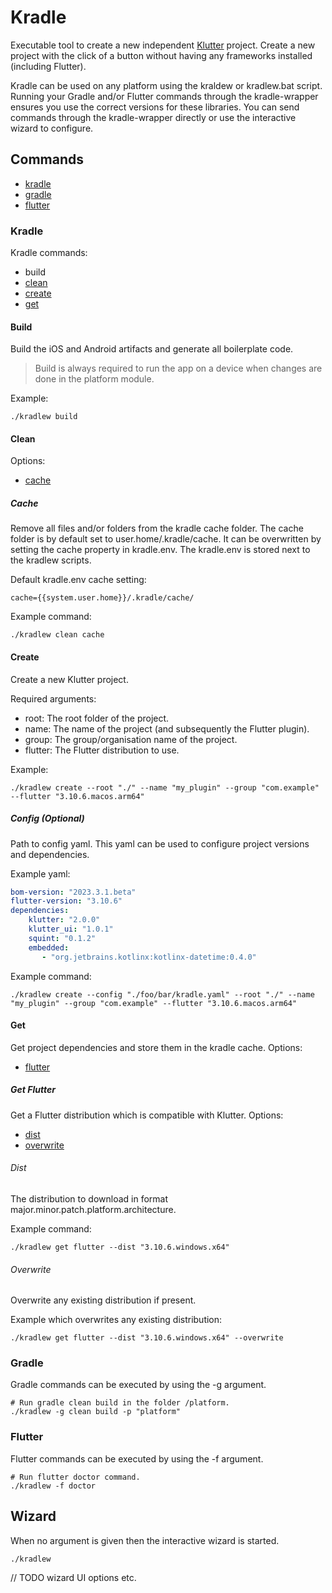 # Kradle

Executable tool to create a new independent [Klutter](https://github.com/buijs-dev/klutter) project.
Create a new project with the click of a button without having any frameworks installed (including Flutter).

Kradle can be used on any platform using the kraldew or kradlew.bat script.
Running your Gradle and/or Flutter commands through the kradle-wrapper 
ensures you use the correct versions for these libraries. You can send commands
through the kradle-wrapper directly or use the interactive wizard to configure.

## Commands
- [kradle](#kradle)
- [gradle](#gradle)
- [flutter](#flutter)

### Kradle
Kradle commands:
- build
- [clean](#clean)
- [create](#create)
- [get](#get)

#### Build
Build the iOS and Android artifacts and generate all boilerplate code.

> Build is always required to run the app on a device when changes are done in the platform module.

Example:
```shell
./kradlew build
```

#### Clean
Options:
- [cache](#cache)

##### Cache
Remove all files and/or folders from the kradle cache folder.
The cache folder is by default set to user.home/.kradle/cache.
It can be overwritten by setting the cache property in kradle.env.
The kradle.env is stored next to the kradlew scripts.

Default kradle.env cache setting:
```properties
cache={{system.user.home}}/.kradle/cache/
```

Example command:
```shell
./kradlew clean cache
```

#### Create
Create a new Klutter project.

Required arguments:
- root: The root folder of the project.
- name: The name of the project (and subsequently the Flutter plugin).
- group: The group/organisation name of the project.
- flutter: The Flutter distribution to use.

Example:
```shell
./kradlew create --root "./" --name "my_plugin" --group "com.example" --flutter "3.10.6.macos.arm64"
```

##### Config (Optional)
Path to config yaml. This yaml can be used to configure project versions and dependencies. 

Example yaml:
```yaml
bom-version: "2023.3.1.beta"
flutter-version: "3.10.6"
dependencies:
    klutter: "2.0.0"
    klutter_ui: "1.0.1"
    squint: "0.1.2"
    embedded:
       - "org.jetbrains.kotlinx:kotlinx-datetime:0.4.0"
```

Example command:
```shell
./kradlew create --config "./foo/bar/kradle.yaml" --root "./" --name "my_plugin" --group "com.example" --flutter "3.10.6.macos.arm64"
```

#### Get
Get project dependencies and store them in the kradle cache.
Options:
- [flutter](#get-flutter)

##### Get Flutter
Get a Flutter distribution which is compatible with Klutter.
Options:
- [dist](#Dist)
- [overwrite](#Overwrite)

###### Dist
The distribution to download in format major.minor.patch.platform.architecture.

Example command:
```shell
./kradlew get flutter --dist "3.10.6.windows.x64"
```

###### Overwrite
Overwrite any existing distribution if present.

Example which overwrites any existing distribution:
```shell
./kradlew get flutter --dist "3.10.6.windows.x64" --overwrite
```

### Gradle
Gradle commands can be executed by using the -g argument.

```shell
# Run gradle clean build in the folder /platform.
./kradlew -g clean build -p "platform"
```

### Flutter
Flutter commands can be executed by using the -f argument.

```shell
# Run flutter doctor command.
./kradlew -f doctor
```

## Wizard
When no argument is given then the interactive wizard is started.

```shell
./kradlew
```


// TODO wizard UI options etc.